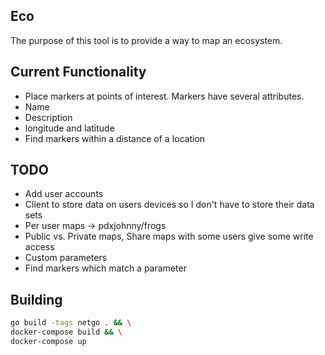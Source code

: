 Eco
---

The purpose of this tool is to provide a way to map an ecosystem.

Current Functionality
---

* Place markers at points of interest. Markers have several attributes.
 * Name
 * Description
 * longitude and latitude
* Find markers within a distance of a location

TODO
---

* Add user accounts
* Client to store data on users devices so I don't have to store their data sets
* Per user maps -> pdxjohnny/frogs
* Public vs. Private maps, Share maps with some users give some write access
* Custom parameters
* Find markers which match a parameter

Building
---

```bash
go build -tags netgo . && \
docker-compose build && \
docker-compose up
```
